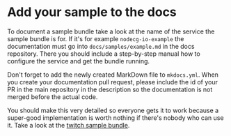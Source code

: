 # Add your sample to the docs

To document a sample bundle take a look at the name of the service the sample bundle is for. If it's for example `nodecg-io-example` the documentation must go into `docs/samples/example.md` in the docs repository. There you should include a step-by-step manual how to configure the service and get the bundle running.

Don't forget to add the newly created MarkDown file to `mkdocs.yml`. When you create your documentation pull request, please include the id of your PR in the main repository in the description so the documentation is not merged before the actual code.

You should make this very detailed so everyone gets it to work because a super-good implementation is worth nothing if there's nobody who can use it. Take a look at the [twitch sample bundle](../samples/twitch.md).
